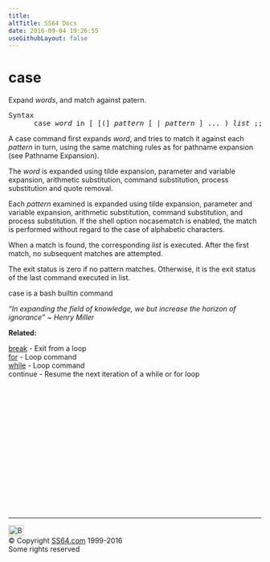 ```yaml
---
title:
altTitle: SS64 Docs
date: 2016-09-04 19:26:55
useGithubLayout: false
---
```

<!-- #BeginLibraryItem "/Library/head_osx.lbi" --><!-- #EndLibraryItem --><h1>case</h1> 
<p>Expand <var>words</var>, and match against patern.</p>
<pre>Syntax
      case <i>word</i> in [ [(] <i>pattern</i> [ | <i>pattern</i> ] ... ) <i>list</i> ;; ] ... esac</pre>
<p>A case command first expands <i>word</i>, and tries to match it against each <i>pattern</i> in turn, using
the same matching rules as for pathname expansion (see Pathname Expansion). </p>
<p>The <i>word</i> is
expanded using tilde expansion, parameter and variable expansion, arithmetic substitution,
command substitution, process substitution and quote removal. </p>
<p>Each <i>pattern</i> examined is
expanded using tilde expansion, parameter and variable expansion, arithmetic substitution,
command substitution, and process substitution. If the shell option nocasematch is enabled,
the match is performed without regard to the case of alphabetic characters. </p>
<p>When a match is
found, the corresponding <i>list</i> is executed. After the first match, no subsequent matches are
attempted. </p>
<p>The exit status is zero if no pattern matches. Otherwise, it is the exit status
of the last command executed in list.</p>
<p>case is a bash builtin command </p>
<p class="quote"><i>“In expanding the field of knowledge, we but increase the horizon of ignorance” ~ Henry Miller </i> </p>
<p><b>Related:</b></p>
<p><a href="break.html">break</a> - Exit from a loop<br>
<a href="for.html">for</a> - Loop command<br>
<a href="while.html">while</a> - Loop command<br>
continue - Resume the next iteration of a while or for loop</p><!-- #BeginLibraryItem "/Library/foot_osx.lbi" --><p>
<!-- OSX300 -->
<ins class="adsbygoogle" style="display:inline-block;width:300px;height:250px" data-ad-client="ca-pub-6140977852749469" data-ad-slot="1823340303"></ins>
<script>
(adsbygoogle = window.adsbygoogle || []).push({});
</script></p>
<hr>
<div id="bl" class="footer"><a href="case.html#"><img src="../images/top.png" width="30" height="22" alt="Back to the Top"></a></div>
<div id="br" class="footer, tagline">© Copyright <a href="../index.html">SS64.com</a> 1999-2016<br>
Some rights reserved</div><!-- #EndLibraryItem -->

